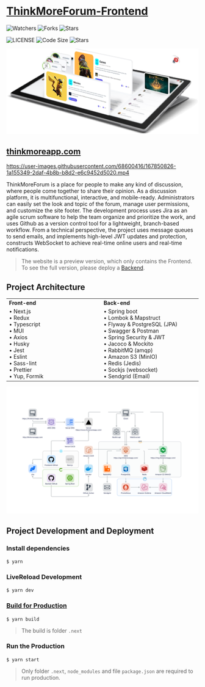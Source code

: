 # [ThinkMoreForum-Frontend](https://www.thinkmoreapp.com/)

![Watchers](https://img.shields.io/github/watchers/Qiming-Liu/ThinkMoreForum-Frontend?style=social)
![Forks](https://img.shields.io/github/forks/Qiming-Liu/ThinkMoreForum-Frontend?style=social)
![Stars](https://img.shields.io/github/stars/Qiming-Liu/ThinkMoreForum-Frontend?style=social)

![LICENSE](https://img.shields.io/github/license/Qiming-Liu/ThinkMoreForum-Frontend)
![Code Size](https://img.shields.io/github/languages/code-size/Qiming-Liu/ThinkMoreForum-Frontend)
![Stars](https://img.shields.io/github/commit-activity/y/Qiming-Liu/ThinkMoreForum-Frontend)

<p align="center"><img src="./public/3d.png"></p>

## [thinkmoreapp.com](https://www.thinkmoreapp.com/)

https://user-images.githubusercontent.com/68600416/167850826-1a155349-2daf-4b8b-b8d2-e6c9452d5020.mp4

ThinkMoreForum is a place for people to make any kind of discussion, where people come together to share their opinion. As a discussion platform, it is multifunctional, interactive, and mobile-ready. Administrators can easily set the look and topic of the forum, manage user permissions, and customize the site footer. The development process uses Jira as an agile scrum software to help the team organize and prioritize the work, and uses Github as a version control tool for a lightweight, branch-based workflow. From a technical perspective, the project uses message queues to send emails, and implements high-level JWT updates and protection, constructs WebSocket to achieve real-time online users and real-time notifications.

> The website is a preview version, which only contains the Frontend. To see the full version, please deploy a [Backend](https://github.com/Qiming-Liu/ThinkMoreForum-Backend).

## Project Architecture

<table align="center" border=0>
   <tr>
      <td width="500"><b>Front-end</b></td>
      <td width="500"><b>Back-end</b></td>
   </tr>
   <tr>
      <td>
         • Next.js<br>
         • Redux<br>
         • Typescript<br>
         • MUI<br>
         • Axios<br>
         • Husky<br>
         • Jest<br>
         • Eslint<br>
         • Sass-lint<br>
         • Prettier<br>
         • Yup, Formik
      </td>
      <td>
         • Spring boot<br>
         • Lombok & Mapstruct<br>
         • Flyway & PostgreSQL (JPA)<br>
         • Swagger & Postman<br>
         • Spring Security & JWT<br>
         • Jacoco & Mockito<br>
         • RabbitMQ (amqp)<br>
         • Amazon S3 (MinIO)<br>
         • Redis (Jedis)<br>
         • Sockjs (websocket)<br>
         • Sendgrid (Email)
      </td>
   </tr>
</table>

![Project Architecture](./public/ThinkMore.svg)

## Project Development and Deployment

### Install dependencies

```shell
$ yarn
```

### LiveReload Development

```shell
$ yarn dev
```

### [Build for Production](https://nextjs.org/docs/deployment)

```shell
$ yarn build
```

> The build is folder `.next`

### Run the Production

```shell
$ yarn start
```

> Only folder `.next`, `node_modules` and file `package.json` are required to run production.
